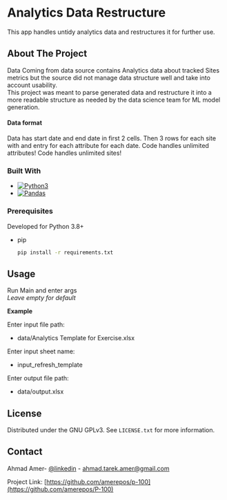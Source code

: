 <a name="top"></a>
# Analytics Data Restructure

This app handles untidy analytics data and restructures it for further use.


<!-- ABOUT THE PROJECT -->
## About The Project


Data Coming from data source contains Analytics data about tracked Sites metrics 
but the source did not manage data structure well and take into account usability.  <br />
This project was meant to parse generated data and restructure it into a more readable structure 
as needed by the data science team for ML model generation.

#### Data format
Data has start date and end date in first 2 cells.
Then 3 rows for each site with and entry for each attribute for each date.
Code handles unlimited attributes!
Code handles unlimited sites!


### Built With

* [![Python3][Python3]][Python-url]
* [![Pandas][Pandas]][Pandas-url]

 

### Prerequisites

Developed for Python 3.8+
* pip
  ```sh
  pip install -r requirements.txt
  ```


<!-- USAGE EXAMPLES -->
## Usage

Run Main and enter args <br/>
_Leave empty for default_

**Example** <br/>

Enter input file path:
* data/Analytics Template for Exercise.xlsx

Enter input sheet name:
* input_refresh_template

Enter output file path:
* data/output.xlsx


 
 

<!-- LICENSE -->
## License

Distributed under the GNU GPLv3. See `LICENSE.txt` for more information. 



<!-- CONTACT -->
## Contact

Ahmad Amer- [@linkedin](https://www.linkedin.com/in/ahmad-amer-220a7013b/) - ahmad.tarek.amer@gmail.com

Project Link: [https://github.com/amerepos/p-100](https://github.com/amerepos/P-100)

 


<!-- MARKDOWN LINKS & IMAGES -->
<!-- https://www.markdownguide.org/basic-syntax/#reference-style-links -->
[Python3]: https://www.python.org/static/img/python-logo.png
[Python-url]: https://www.python.org/
[Pandas]: https://images.opencollective.com/pandas/6e5c060/logo/256.png
[Pandas-url]: https://pandas.pydata.org/